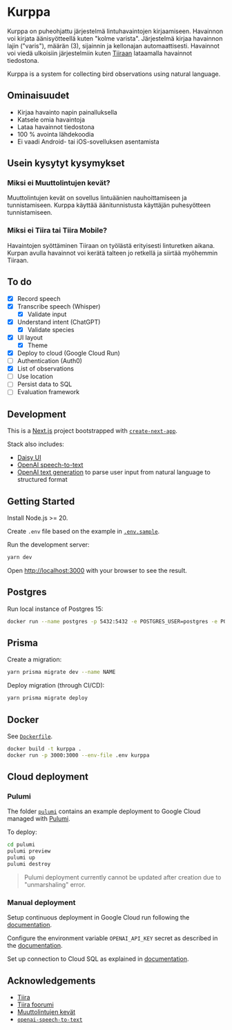 # Kurppa

Kurppa on puheohjattu järjestelmä lintuhavaintojen kirjaamiseen. Havainnon voi kirjata äänisyötteellä kuten "kolme varista". Järjestelmä kirjaa havainnon lajin ("varis"), määrän (3), sijainnin ja kellonajan automaattisesti. Havainnot voi viedä ulkoisiin järjestelmiin kuten [Tiiraan](https://www.tiira.fi/) lataamalla havainnot tiedostona.

Kurppa is a system for collecting bird observations using natural language.

## Ominaisuudet

- Kirjaa havainto napin painalluksella
- Katsele omia havaintoja
- Lataa havainnot tiedostona
- 100 % avointa lähdekoodia
- Ei vaadi Android- tai iOS-sovelluksen asentamista

## Usein kysytyt kysymykset

### Miksi ei Muuttolintujen kevät?

Muuttolintujen kevät on sovellus lintuäänien nauhoittamiseen ja tunnistamiseen. Kurppa käyttää äänitunnistusta käyttäjän puhesyötteen tunnistamiseen.

### Miksi ei Tiira tai Tiira Mobile?

Havaintojen syöttäminen Tiiraan on työlästä erityisesti linturetken aikana. Kurpan avulla havainnot voi kerätä talteen jo retkellä ja siirtää myöhemmin Tiiraan.

## To do

- [x] Record speech
- [x] Transcribe speech (Whisper)
  - [x] Validate input
- [x] Understand intent (ChatGPT)
  - [x] Validate species
- [x] UI layout
  - [x] Theme
- [x] Deploy to cloud (Google Cloud Run)
- [ ] Authentication (Auth0)
- [x] List of observations
- [ ] Use location
- [ ] Persist data to SQL
- [ ] Evaluation framework

## Development

This is a [Next.js](https://nextjs.org/) project bootstrapped with [`create-next-app`](https://github.com/vercel/next.js/tree/canary/packages/create-next-app).

Stack also includes:

- [Daisy UI](https://daisyui.com/)
- [OpenAI speech-to-text](https://platform.openai.com/docs/guides/speech-to-text)
- [OpenAI text generation](https://platform.openai.com/docs/guides/text-generation) to parse user input from natural language to structured format

## Getting Started

Install Node.js >= 20.

Create `.env` file based on the example in [`.env.sample`](./.env.sample).

Run the development server:

```bash
yarn dev
```

Open [http://localhost:3000](http://localhost:3000) with your browser to see the result.

## Postgres

Run local instance of Postgres 15:

```sh
docker run --name postgres -p 5432:5432 -e POSTGRES_USER=postgres -e POSTGRES_DB=kurppa -e POSTGRES_PASSWORD=postgres -d postgres:15
```

## Prisma

Create a migration:

```sh
yarn prisma migrate dev --name NAME
```

Deploy migration (through CI/CD):

```sh
yarn prisma migrate deploy
```

## Docker

See [`Dockerfile`](./Dockerfile).

```sh
docker build -t kurppa .
docker run -p 3000:3000 --env-file .env kurppa
```

## Cloud deployment

### Pulumi

The folder [`pulumi`](./pulumi) contains an example deployment to Google Cloud managed with [Pulumi](https://www.pulumi.com/).

To deploy:

```sh
cd pulumi
pulumi preview
pulumi up
pulumi destroy
```

> Pulumi deployment currently cannot be updated after creation due to
> "unmarshaling" error.

### Manual deployment

Setup continuous deployment in Google Cloud run following the [documentation](https://cloud.google.com/run/docs/continuous-deployment-with-cloud-build).

Configure the environment variable `OPENAI_API_KEY` secret as described in the [documentation](https://cloud.google.com/run/docs/configuring/services/secrets).

Set up connection to Cloud SQL as explained in [documentation](https://cloud.google.com/sql/docs/postgres/connect-instance-cloud-run).

## Acknowledgements

- [Tiira](https://www.tiira.fi/)
- [Tiira foorumi](https://www.tiirafoorumi.info/keskustelu/phpBB3/index.php)
- [Muuttolintujen kevät](https://www.jyu.fi/fi/tutkimus/muuttolintujen-kevat)
- [`openai-speech-to-text`](https://github.com/ZaharBerku/openai-speech-to-text)
